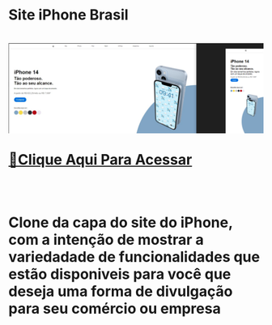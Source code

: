 <h1>Site iPhone Brasil<h1>



<img src="https://github.com/ViniFerAlbuquerque/iPhoneAppleBrasil/blob/master/img/2023-03-22%20(4).png?raw=true"/>

<br>


 [🔗Clique Aqui Para Acessar](https://viniferalbuquerque.github.io/iPhoneAppleBrasil/)

<br>

<p>Clone da capa do site do iPhone, com a intenção de mostrar a variedadade de funcionalidades que estão disponiveis para você que  deseja uma forma de divulgação para seu comércio ou empresa<p>

